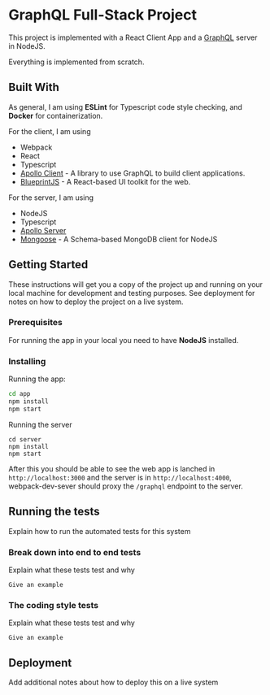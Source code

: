 # GraphQL Full-Stack Project

This project is implemented with a React Client App and a [GraphQL](https://graphql.org/) server in NodeJS. 

Everything is implemented from scratch.

## Built With
As general, I am using **ESLint** for Typescript code style checking, and **Docker** for containerization.

For the client, I am using

* Webpack
* React
* Typescript
* [Apollo Client](https://www.apollographql.com/docs/react/) - A library to use GraphQL to build client applications.
* [BlueprintJS](https://blueprintjs.com/) - A React-based UI toolkit for the web.

For the server, I am using

* NodeJS
* Typescript
* [Apollo Server](https://www.apollographql.com/docs/apollo-server/)
* [Mongoose](https://mongoosejs.com/) - A Schema-based MongoDB client for NodeJS

## Getting Started

These instructions will get you a copy of the project up and running on your local machine for development and testing purposes. See deployment for notes on how to deploy the project on a live system.

### Prerequisites

For running the app in your local you need to have **NodeJS** installed.


### Installing

Running the app:
```bash
cd app
npm install
npm start
```

Running the server

```
cd server
npm install
npm start
```

After this you should be able to see the web app is lanched in `http://localhost:3000` and the server is in `http://localhost:4000`, webpack-dev-sever should proxy the `/graphql` endpoint to the server.

## Running the tests

Explain how to run the automated tests for this system

### Break down into end to end tests

Explain what these tests test and why

```
Give an example
```

### The coding style tests

Explain what these tests test and why

```
Give an example
```

## Deployment

Add additional notes about how to deploy this on a live system
